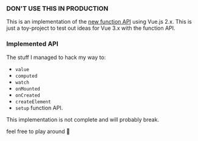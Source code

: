 ### DON'T USE THIS IN PRODUCTION

This is an implementation of the [new function API](https://github.com/vuejs/rfcs/pull/42) using Vue.js 2.x. This is just a toy-project to test out ideas for Vue 3.x with the function API.

### Implemented API

The stuff I managed to hack my way to:

- `value`
- `computed`
- `watch`
- `onMounted`
- `onCreated`
- `createElement`
- `setup` function API.

This implementation is not complete and will probably break.

<!-- I have written about it [here]() -->

feel free to play around 🥳
